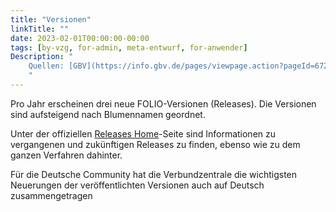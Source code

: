 ```yaml
---
title: "Versionen"
linkTitle: ""
date: 2023-02-01T00:00:00-00:00
tags: [by-vzg, for-admin, meta-entwurf, for-anwender]
Description: "
    Quellen: [GBV](https://info.gbv.de/pages/viewpage.action?pageId=672333856)
    "
---
```


Pro Jahr erscheinen drei neue FOLIO-Versionen (Releases). Die Versionen sind aufsteigend nach Blumennamen geordnet.

Unter der offiziellen [Releases Home](https://wiki.folio.org/display/REL/Releases+Home)\-Seite sind Informationen zu vergangenen und zukünftigen Releases zu finden, ebenso wie zu dem ganzen Verfahren dahinter.

Für die Deutsche Community hat die Verbundzentrale die wichtigsten Neuerungen der veröffentlichten Versionen auch auf Deutsch zusammengetragen

